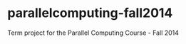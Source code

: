 parallelcomputing-fall2014
==========================

Term project for the Parallel Computing Course - Fall 2014
